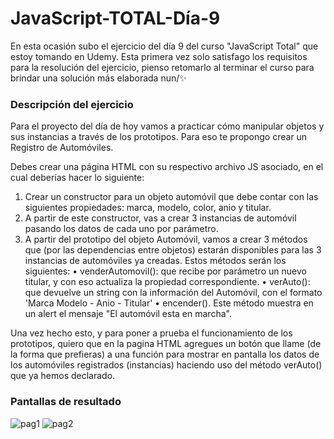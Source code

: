 # JavaScript-TOTAL-Día-9
En esta ocasión subo el ejercicio del día 9 del curso "JavaScript Total" que estoy tomando en Udemy. 
Esta primera vez solo satisfago los requisitos para la resolución del ejercicio, pienso retomarlo al terminar el curso para brindar una solución más elaborada nun/✨

### Descripción del ejercicio
Para el proyecto del día de hoy vamos a practicar cómo manipular objetos y sus instancias a través de los prototipos. 
Para eso te propongo crear un Registro de Automóviles. 

Debes crear una página HTML con su respectivo archivo JS asociado, en el cual deberías hacer lo siguiente:

1. Crear un constructor para un objeto automóvil que debe contar con las siguientes propiedades: marca, modelo, color, anio y titular.
2. A partir de este constructor, vas a crear 3 instancias de automóvil pasando los datos de cada uno por parámetro.
3. A partir del prototipo del objeto Automóvil, vamos a crear 3 métodos que (por las dependencias entre objetos) 
estarán disponibles para las 3 instancias de automóviles ya creadas. Estos métodos serán los siguientes:
	• venderAutomovil(): que recibe por parámetro un nuevo titular, y con eso actualiza la propiedad correspondiente.
	• verAuto(): que devuelve un string con la información del Automóvil, con el formato 'Marca Modelo - Anio - Titular'
	• encender(). Este método muestra en un alert el mensaje "El automóvil esta en marcha".
	
Una vez hecho esto, y para poner a prueba el funcionamiento de los prototipos, 
quiero que en la pagina HTML agregues un botón que llame (de la forma que prefieras) 
a una función para mostrar en pantalla los datos de los automóviles registrados (instancias) 
haciendo uso del método verAuto() que ya hemos declarado.

### Pantallas de resultado
![pag1](https://github.com/Alejandro-Az/JavaScript-TOTAL---D-a-9/assets/105530752/c2baeb49-7f0b-42ec-953c-2744d58efa74)
![pag2](https://github.com/Alejandro-Az/JavaScript-TOTAL---D-a-9/assets/105530752/d4ae0e80-8ac8-4186-9349-e728c34fc816)
